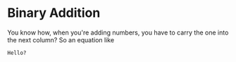 # Binary Addition

You know how, when you're adding numbers, you have to carry the one into the next column? So an equation like

`Hello?`
